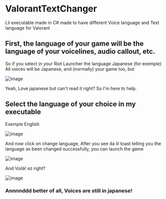 # ValorantTextChanger
Lil executable made in C# made to have different Voice language and Text language for Valorant

## First, the language of your game will be the language of your voicelines, audio callout, etc.
So if you select in your Riot Launcher the language Japanese (for exemple)
All voices will be Japanese, and (normally) your game too, but

![image](https://user-images.githubusercontent.com/128378374/229327723-c4ab57ed-87d9-4e3c-9c99-6c6841679b2e.png)

Yeah, Love japanese but can't read it right?
So I'm here to help.

## Select the language of your choice in my executable
Exemple English

![image](https://user-images.githubusercontent.com/128378374/229327737-7ad2758c-ae9f-4e62-8a29-5c21f9223d07.png)

And now click on change language,
After you see da lil toast telling you the language as been changed successfully, you can launch the game

![image](https://user-images.githubusercontent.com/128378374/229327778-dbc264ea-bcc9-43b6-b2cb-131672a2fc16.png)

And Voilà! ez right?

![image](https://user-images.githubusercontent.com/128378374/229327841-ccbb797f-7a35-417a-bac1-31f3ed3e865a.png)

### Annnnddd better of all, Voices are still in japanese!
